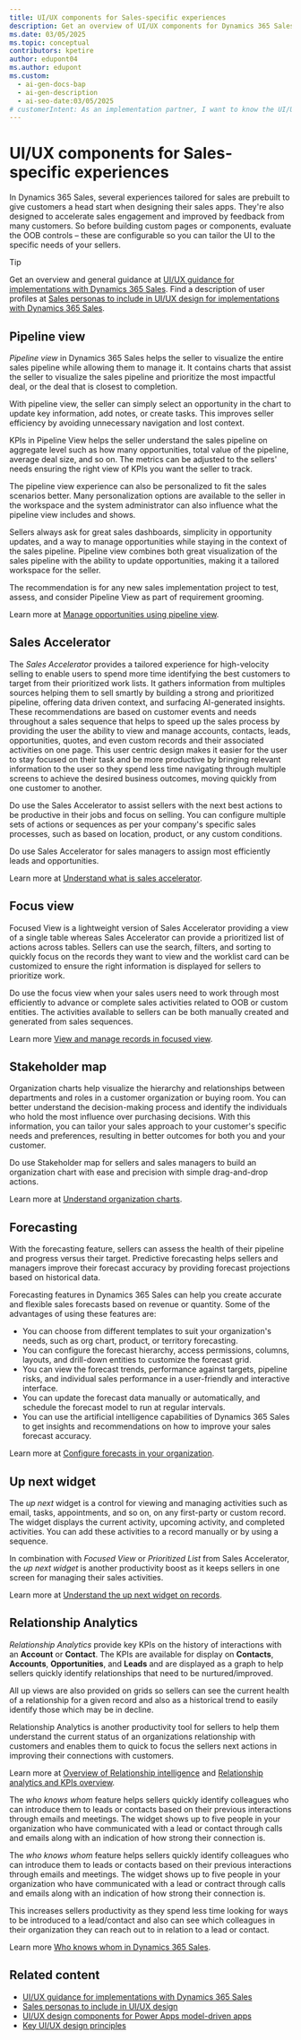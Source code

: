 ```yaml
---
title: UI/UX components for Sales-specific experiences
description: Get an overview of UI/UX components for Dynamics 365 Sales to enhance your sales app design.
ms.date: 03/05/2025
ms.topic: conceptual
contributors: kpetire
author: edupont04
ms.author: edupont
ms.custom:
  - ai-gen-docs-bap
  - ai-gen-description
  - ai-seo-date:03/05/2025
# customerIntent: As an implementation partner, I want to know the UI/UX components that I can use to design a good experience as part of our customization of Dynamics 365 Sales.
---
```


# UI/UX components for Sales-specific experiences

In Dynamics 365 Sales, several experiences tailored for sales are prebuilt to give customers a head start when designing their sales apps. They're also designed to accelerate sales engagement and improved by feedback from many customers. So before building custom pages or components, evaluate the OOB controls – these are configurable so you can tailor the UI to the specific needs of your sellers.

> [!TIP]
> Get an overview and general guidance at [UI/UX guidance for implementations with Dynamics 365 Sales](ui-ux-guidance-sales-implementations.md). Find a description of user profiles at [Sales personas to include in UI/UX design for implementations with Dynamics 365 Sales](ui-ux-guidance-sales-personas.md).

## Pipeline view

*Pipeline view* in Dynamics 365 Sales helps the seller to visualize the entire sales pipeline while allowing them to manage it. It contains charts that assist the seller to visualize the sales pipeline and prioritize the most impactful deal, or the deal that is closest to completion.  

With pipeline view, the seller can simply select an opportunity in the chart to update key information, add notes, or create tasks. This improves seller efficiency by avoiding unnecessary navigation and lost context.  

KPIs in Pipeline View helps the seller understand the sales pipeline on aggregate level such as how many opportunities, total value of the pipeline, average deal size, and so on. The metrics can be adjusted to the sellers' needs ensuring the right view of KPIs you want the seller to track.  

The pipeline view experience can also be personalized to fit the sales scenarios better. Many personalization options are available to the seller in the workspace and the system administrator can also influence what the pipeline view includes and shows.  

Sellers always ask for great sales dashboards, simplicity in opportunity updates, and a way to manage opportunities while staying in the context of the sales pipeline. Pipeline view combines both great visualization of the sales pipeline with the ability to update opportunities, making it a tailored workspace for the seller.  

The recommendation is for any new sales implementation project to test, assess, and consider Pipeline View as part of requirement grooming.  

Learn more at [Manage opportunities using pipeline view](/dynamics365/sales/use-opportunity-pipeline-view).  

## Sales Accelerator

The *Sales Accelerator* provides a tailored experience for high-velocity selling to enable users to spend more time identifying the best customers to target from their prioritized work lists. It gathers information from multiples sources helping them to sell smartly by building a strong and prioritized pipeline, offering data driven context, and surfacing AI-generated insights. These recommendations are based on customer events and needs throughout a sales sequence that helps to speed up the sales process by providing the user the ability to view and manage accounts, contacts, leads, opportunities, quotes, and even custom records and their associated activities on one page. This user centric design makes it easier for the user to stay focused on their task and be more productive by bringing relevant information to the user so they spend less time navigating through multiple screens to achieve the desired business outcomes, moving quickly from one customer to another. 

Do use the Sales Accelerator to assist sellers with the next best actions to be productive in their jobs and focus on selling. You can configure multiple sets of actions or sequences as per your company's specific sales processes, such as based on location, product, or any custom conditions. 

Do use Sales Accelerator for sales managers to assign most efficiently leads and opportunities.  

Learn more at [Understand what is sales accelerator](/dynamics365/sales/sales-accelerator-intro).  

## Focus view

Focused View is a lightweight version of Sales Accelerator providing a view of a single table whereas Sales Accelerator can provide a prioritized list of actions across tables. Sellers can use the search, filters, and sorting to quickly focus on the records they want to view and the worklist card can be customized to ensure the right information is displayed for sellers to prioritize work.  

Do use the focus view when your sales users need to work through most efficiently to advance or complete sales activities related to OOB or custom entities. The activities available to sellers can be both manually created and generated from sales sequences.  

Learn more [View and manage records in focused view](/dynamics365/sales/focused-view).

## Stakeholder map

Organization charts help visualize the hierarchy and relationships between departments and roles in a customer organization or buying room. You can better understand the decision-making process and identify the individuals who hold the most influence over purchasing decisions. With this information, you can tailor your sales approach to your customer's specific needs and preferences, resulting in better outcomes for both you and your customer. 

Do use Stakeholder map for sellers and sales managers to build an organization chart with ease and precision with simple drag-and-drop actions. 

Learn more at [Understand organization charts](/dynamics365/sales/organization-charts).  

## Forecasting

With the forecasting feature, sellers can assess the health of their pipeline and progress versus their target. Predictive forecasting helps sellers and managers improve their forecast accuracy by providing forecast projections based on historical data.

Forecasting features in Dynamics 365 Sales can help you create accurate and flexible sales forecasts based on revenue or quantity. Some of the advantages of using these features are: 

- You can choose from different templates to suit your organization's needs, such as org chart, product, or territory forecasting.  
- You can configure the forecast hierarchy, access permissions, columns, layouts, and drill-down entities to customize the forecast grid.  
- You can view the forecast trends, performance against targets, pipeline risks, and individual sales performance in a user-friendly and interactive interface.  
- You can update the forecast data manually or automatically, and schedule the forecast model to run at regular intervals.  
- You can use the artificial intelligence capabilities of Dynamics 365 Sales to get insights and recommendations on how to improve your sales forecast accuracy.  

Learn more at [Configure forecasts in your organization](/dynamics365/sales/configure-forecast#how-does-forecasting-help-organizations).  

## Up next widget

The *up next* widget is a control for viewing and managing activities such as email, tasks, appointments, and so on, on any first-party or custom record. The widget displays the current activity, upcoming activity, and completed activities. You can add these activities to a record manually or by using a sequence.  

In combination with *Focused View* or *Prioritized List* from Sales Accelerator, the *up next widget* is another productivity boost as it keeps sellers in one screen for managing their sales activities.  

Learn more at [Understand the up next widget on records](/dynamics365/sales/understand-the-up-next-widget).  

## Relationship Analytics

*Relationship Analytics* provide key KPIs on the history of interactions with an **Account** or **Contact**. The KPIs are available for display on **Contacts**, **Accounts**, **Opportunities**, and **Leads** and are displayed as a graph to help sellers quickly identify relationships that need to be nurtured/improved.  

All up views are also provided on grids so sellers can see the current health of a relationship for a given record and also as a historical trend to easily identify those which may be in decline.  

Relationship Analytics is another productivity tool for sellers to help them understand the current status of an organizations relationship with customers and enables them to quick to focus the sellers next actions in improving their connections with customers.  

Learn more at [Overview of Relationship intelligence](/dynamics365/sales/ri-overview) and [Relationship analytics and KPIs overview](/dynamics365/sales/relationship-analytics-overview).  

The *who knows whom* feature helps sellers quickly identify colleagues who can introduce them to leads or contacts based on their previous interactions through emails and meetings. The widget shows up to five people in your organization who have communicated with a lead or contact through calls and emails along with an indication of how strong their connection is.

The *who knows whom* feature helps sellers quickly identify colleagues who can introduce them to leads or contacts based on their previous interactions through emails and meetings. The widget shows up to five people in your organization who have communicated with a lead or contract through calls and emails along with an indication of how strong their connection is.  

This increases sellers productivity as they spend less time looking for ways to be introduced to a lead/contact and also can see which colleagues in their organization they can reach out to in relation to a lead or contact.  

Learn more [Who knows whom in Dynamics 365 Sales](/dynamics365/sales/who-knows-whom).  

## Related content

- [UI/UX guidance for implementations with Dynamics 365 Sales](ui-ux-guidance-sales-implementations.md)  
- [Sales personas to include in UI/UX design](ui-ux-guidance-sales-personas.md)  
- [UI/UX design components for Power Apps model-driven apps](ui-ux-component-details-model-driven-apps.md)  
- [Key UI/UX design principles](ui-ux-design-principles.md)  
